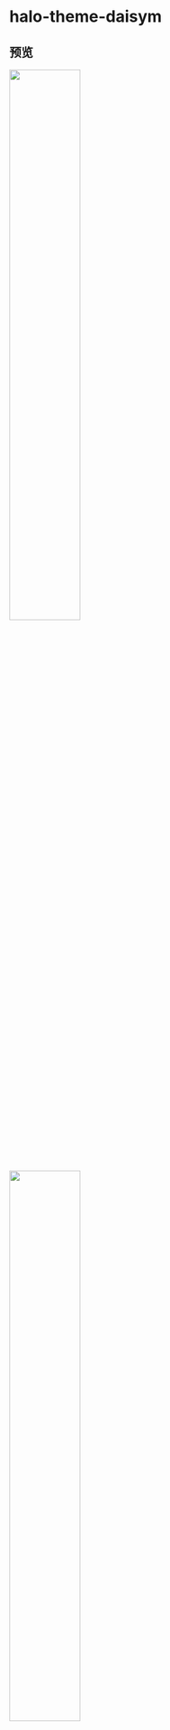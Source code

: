 # halo-theme-daisym

## 预览

<img src="http://qiniu.mortal.live/3.png" width = "50%" />
<img src="http://qiniu.mortal.live/2.png" width = "50%" />
<img src="http://qiniu.mortal.live/1.png" width = "50%" />
### 地址
* [Mortal](https://b.mortal.live)
* [daisy  Kent Liao](https://www.kokoo.top)

daisy 是一款简洁、大气的 halo 主题。不仅仅适用于个人博客，也适用于个人形象打造，产品宣传等，地址 https://github.com/liaocp666/halo-theme-daisy 。

daisym 是daisy的个人 适配halo2.0的 daisy修改版本

## 原页面配置方法
原模版首页功能可以通过 `后台-页面-新建页面-发布-自定义模板-个人页面-发布` 添加到自定义页面，也可以在配置菜单中进行配置 `主题-基础-主页内容-个人主页`

原版主页和归档配置： `主题-基础-主页内容-个人主页` 和 `主题-基础-归档页面显示格式-列表格式`

个人使用的配置： `主题-基础-主页内容-文章列表` ， `主题-基础-归档页面显示格式-归档格式`， `后台-页面-新建页面-发布-自定义模板-个人页面-发布` 页面链接设置为self（可自定义）作为原主题个人页面。

## 所用插件
- ByteMD
- lightgallery.js 灯箱
- 图库管理
- 瞬间
- Umami
- 链接管理
- 站点迁移
- 搜索组件
- RSS
- 评论组件

## 1.0主要修改内容
- 模板引擎调整为 thymeleaf 适配 halo2.0
- 重写文章归档页面
- 可配置标签是否在分类页面显示
- 添加了文章快速编辑按钮
- 文章内容页面修改
- 添加置顶文章的图标
- 添加文章目录功能
- 个人主页设置修改

## 1.1主要修改内容
- 添加两种瞬间显示（原日志） 可在主题页面配置
- 添加最新评论模块
- 修复摘要问题

## 配置



### 社交资料

填写 github/wechat 等社交链接，正确填写会在首页有对应图标显示

### 链接

基于 https://github.com/halo-sigs/plugin-links

### 主题设置

* 默认开启局部刷新

## 页面

主题配置中，侧边栏选项可以选择是否开启各个子块

